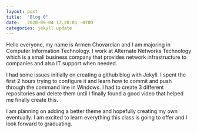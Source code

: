 ```yaml
---
layout: post
title:  "Blog 0"
date:   2020-09-04 17:20:01 -0700
categories: jekyll update
---
```


Hello everyone, my name is Armen Chovardian and I am majoring in Computer Information Technology. I work at Alternate Networks Technology which is a small business company that provides network infrastructure to companies and also IT support when needed. 

I had some issues initially on creating a github blog with Jekyll.
I spent the first 2 hours trying to configure it and learn how to commit and push through the command line in Windows. I had to create 3 different repositories and delete them until I finally found a good video that helped me finally create this. 

I am planning on adding a better theme and hopefully creating my own eventually. I am excited to learn everything this class is going to offer and I look forward to graduating.
